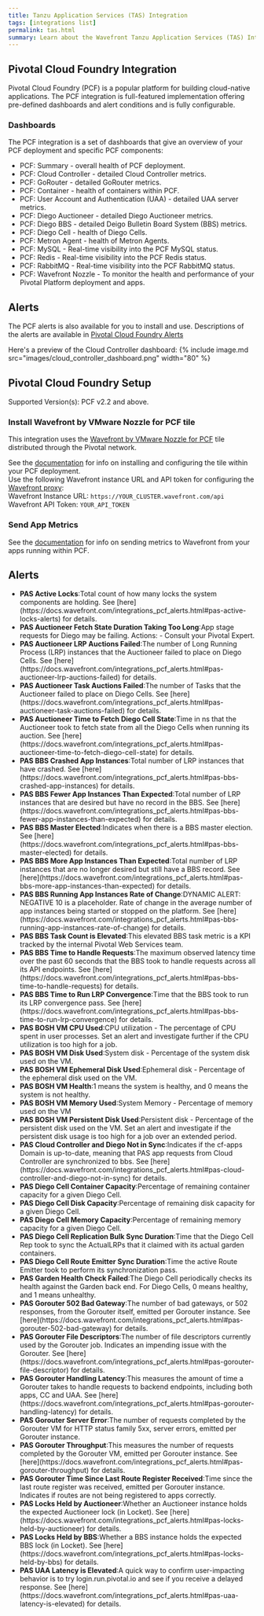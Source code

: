 ```yaml
---
title: Tanzu Application Services (TAS) Integration
tags: [integrations list]
permalink: tas.html
summary: Learn about the Wavefront Tanzu Application Services (TAS) Integration.
---
```

## Pivotal Cloud Foundry Integration

Pivotal Cloud Foundry (PCF) is a popular platform for building cloud-native applications. The PCF integration is full-featured implementation offering pre-defined dashboards and alert conditions and is fully configurable.

### Dashboards

The PCF integration is a set of dashboards that give an overview of your PCF deployment and specific PCF components:

- PCF: Summary - overall health of PCF deployment.
- PCF: Cloud Controller - detailed Cloud Controller metrics.
- PCF: GoRouter - detailed GoRouter metrics.
- PCF: Container - health of containers within PCF.
- PCF: User Account and Authentication (UAA) - detailed UAA server metrics.
- PCF: Diego Auctioneer - detailed Diego Auctioneer metrics.
- PCF: Diego BBS - detailed Deigo Bulletin Board System (BBS) metrics.
- PCF: Diego Cell - health of Diego Cells.
- PCF: Metron Agent - health of Metron Agents.
- PCF: MySQL - Real-time visibility into the PCF MySQL status.
- PCF: Redis - Real-time visibility into the PCF Redis status.
- PCF: RabbitMQ - Real-time visibility into the PCF RabbitMQ status.
- PCF: Wavefront Nozzle - To monitor the health and performance of your Pivotal Platform deployment and apps.

## Alerts

The PCF alerts is also available for you to install and use. Descriptions of the alerts are available in [Pivotal Cloud Foundry Alerts](https://docs.wavefront.com/integrations_pcf_alerts.html)

Here's a preview of the Cloud Controller dashboard:
{% include image.md src="images/cloud_controller_dashboard.png" width="80" %}

## Pivotal Cloud Foundry Setup



Supported Version(s): PCF v2.2 and above.

### Install Wavefront by VMware Nozzle for PCF tile

This integration uses the [Wavefront by VMware Nozzle for PCF](https://network.pivotal.io/products/wavefront-nozzle)
tile distributed through the Pivotal network.

See the [documentation](http://docs.pivotal.io/partners/wavefront-nozzle/installing.html) for info on installing and configuring the tile within your PCF deployment.  
Use the following Wavefront instance URL and API token for configuring the [Wavefront proxy](http://docs.pivotal.io/partners/wavefront-nozzle/installing.html#install):   
Wavefront Instance URL: `https://YOUR_CLUSTER.wavefront.com/api`  
Wavefront API Token: `YOUR_API_TOKEN`

### Send App Metrics

See the [documentation](http://docs.pivotal.io/partners/wavefront-nozzle/installing.html#marketplace)
for info on sending metrics to Wavefront from your apps running within PCF.



<h2>Alerts</h2>  <ul><li markdown="span"><b>PAS Active Locks</b>:Total count of how many locks the system components are holding. See [here](https://docs.wavefront.com/integrations_pcf_alerts.html#pas-active-locks-alerts) for details.</li><li markdown="span"><b>PAS Auctioneer Fetch State Duration Taking Too Long</b>:App stage requests for Diego may be failing.
Actions:
- Consult your Pivotal Expert.</li><li markdown="span"><b>PAS Auctioneer LRP Auctions Failed</b>:The number of Long Running Process (LRP) instances that the Auctioneer failed to place on Diego Cells. See [here](https://docs.wavefront.com/integrations_pcf_alerts.html#pas-auctioneer-lrp-auctions-failed) for details.</li><li markdown="span"><b>PAS Auctioneer Task Auctions Failed</b>:The number of Tasks that the Auctioneer failed to place on Diego Cells. See [here](https://docs.wavefront.com/integrations_pcf_alerts.html#pas-auctioneer-task-auctions-failed) for details.</li><li markdown="span"><b>PAS Auctioneer Time to Fetch Diego Cell State</b>:Time in ns that the Auctioneer took to fetch state from all the Diego Cells when running its auction. See [here](https://docs.wavefront.com/integrations_pcf_alerts.html#pas-auctioneer-time-to-fetch-diego-cell-state) for details.</li><li markdown="span"><b>PAS BBS Crashed App Instances</b>:Total number of LRP instances that have crashed. See [here](https://docs.wavefront.com/integrations_pcf_alerts.html#pas-bbs-crashed-app-instances) for details.</li><li markdown="span"><b>PAS BBS Fewer App Instances Than Expected</b>:Total number of LRP instances that are desired but have no record in the BBS. See [here](https://docs.wavefront.com/integrations_pcf_alerts.html#pas-bbs-fewer-app-instances-than-expected) for details.</li><li markdown="span"><b>PAS BBS Master Elected</b>:Indicates when there is a BBS master election. See [here](https://docs.wavefront.com/integrations_pcf_alerts.html#pas-bbs-master-elected) for details.</li><li markdown="span"><b>PAS BBS More App Instances Than Expected</b>:Total number of LRP instances that are no longer desired but still have a BBS record. See [here](https://docs.wavefront.com/integrations_pcf_alerts.html#pas-bbs-more-app-instances-than-expected) for details.</li><li markdown="span"><b>PAS BBS Running App Instances Rate of Change</b>:DYNAMIC ALERT: NEGATIVE 10 is a placeholder.
Rate of change in the average number of app instances being started or stopped on the platform. See [here](https://docs.wavefront.com/integrations_pcf_alerts.html#pas-bbs-running-app-instances-rate-of-change) for details.</li><li markdown="span"><b>PAS BBS Task Count is Elevated</b>:This elevated BBS task metric is a KPI tracked by the internal Pivotal Web Services team.</li><li markdown="span"><b>PAS BBS Time to Handle Requests</b>:The maximum observed latency time over the past 60 seconds that the BBS took to handle requests across all its API endpoints. See [here](https://docs.wavefront.com/integrations_pcf_alerts.html#pas-bbs-time-to-handle-requests) for details.</li><li markdown="span"><b>PAS BBS Time to Run LRP Convergence</b>:Time that the BBS took to run its LRP convergence pass. See [here](https://docs.wavefront.com/integrations_pcf_alerts.html#pas-bbs-time-to-run-lrp-convergence) for details.</li><li markdown="span"><b>PAS BOSH VM CPU Used</b>:CPU utilization - The percentage of CPU spent in user processes. Set an alert and investigate further if the CPU utilization is too high for a job.</li><li markdown="span"><b>PAS BOSH VM Disk Used</b>:System disk - Percentage of the system disk used on the VM.</li><li markdown="span"><b>PAS BOSH VM Ephemeral Disk Used</b>:Ephemeral disk - Percentage of the ephemeral disk used on the VM.</li><li markdown="span"><b>PAS BOSH VM Health</b>:1 means the system is healthy, and 0 means the system is not healthy.</li><li markdown="span"><b>PAS BOSH VM Memory Used</b>:System Memory - Percentage of memory used on the VM</li><li markdown="span"><b>PAS BOSH VM Persistent Disk Used</b>:Persistent disk - Percentage of the persistent disk used on the VM. Set an alert and investigate if the persistent disk usage is too high for a job over an extended period.</li><li markdown="span"><b>PAS Cloud Controller and Diego Not in Sync</b>:Indicates if the cf-apps Domain is up-to-date, meaning that PAS app requests from Cloud Controller are synchronized to bbs. See [here](https://docs.wavefront.com/integrations_pcf_alerts.html#pas-cloud-controller-and-diego-not-in-sync) for details.</li><li markdown="span"><b>PAS Diego Cell Container Capacity</b>:Percentage of remaining container capacity for a given Diego Cell.</li><li markdown="span"><b>PAS Diego Cell Disk Capacity</b>:Percentage of remaining disk capacity for a given Diego Cell.</li><li markdown="span"><b>PAS Diego Cell Memory Capacity</b>:Percentage of remaining memory capacity for a given Diego Cell.</li><li markdown="span"><b>PAS Diego Cell Replication Bulk Sync Duration</b>:Time that the Diego Cell Rep took to sync the ActualLRPs that it claimed with its actual garden containers.</li><li markdown="span"><b>PAS Diego Cell Route Emitter Sync Duration</b>:Time the active Route Emitter took to perform its synchronization pass.</li><li markdown="span"><b>PAS Garden Health Check Failed</b>:The Diego Cell periodically checks its health against the Garden back end. For Diego Cells, 0 means healthy, and 1 means unhealthy.</li><li markdown="span"><b>PAS Gorouter 502 Bad Gateway</b>:The number of bad gateways, or 502 responses, from the Gorouter itself, emitted per Gorouter instance. See [here](https://docs.wavefront.com/integrations_pcf_alerts.html#pas-gorouter-502-bad-gateway) for details.</li><li markdown="span"><b>PAS Gorouter File Descriptors</b>:The number of file descriptors currently used by the Gorouter job. Indicates an impending issue with the Gorouter. See [here](https://docs.wavefront.com/integrations_pcf_alerts.html#pas-gorouter-file-descriptor) for details.</li><li markdown="span"><b>PAS Gorouter Handling Latency</b>:This measures the amount of time a Gorouter takes to handle requests to backend endpoints, including both apps, CC and UAA. See [here](https://docs.wavefront.com/integrations_pcf_alerts.html#pas-gorouter-handling-latency) for details.</li><li markdown="span"><b>PAS Gorouter Server Error</b>:The number of requests completed by the Gorouter VM for HTTP status family 5xx, server errors, emitted per Gorouter instance.</li><li markdown="span"><b>PAS Gorouter Throughput</b>:This measures the number of requests completed by the Gorouter VM, emitted per Gorouter instance. See [here](https://docs.wavefront.com/integrations_pcf_alerts.html#pas-gorouter-throughput) for details.</li><li markdown="span"><b>PAS Gorouter Time Since Last Route Register Received</b>:Time since the last route register was received, emitted per Gorouter instance. Indicates if routes are not being registered to apps correctly.</li><li markdown="span"><b>PAS Locks Held by Auctioneer</b>:Whether an Auctioneer instance holds the expected Auctioneer lock (in Locket). See [here](https://docs.wavefront.com/integrations_pcf_alerts.html#pas-locks-held-by-auctioneer) for details.</li><li markdown="span"><b>PAS Locks Held by BBS</b>:Whether a BBS instance holds the expected BBS lock (in Locket). See [here](https://docs.wavefront.com/integrations_pcf_alerts.html#pas-locks-held-by-bbs) for details.</li><li markdown="span"><b>PAS UAA Latency is Elevated</b>:A quick way to confirm user-impacting behavior is to try login.run.pivotal.io and see if you receive a delayed response. See [here](https://docs.wavefront.com/integrations_pcf_alerts.html#pas-uaa-latency-is-elevated) for details.</li></ul>